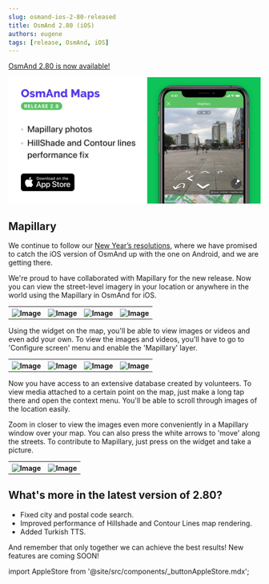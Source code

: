 ```yaml
---
slug: osmand-ios-2-80-released
title: OsmAnd 2.80 (iOS)
authors: eugene
tags: [release, OsmAnd, iOS]
---
```


<a href="https://itunes.apple.com/us/app/osmand-maps-travel-navigate/id934850257">OsmAnd 2.80 is now available!</a>

![OsmAnd iOS 2.80](./01.png)

<!--truncate-->

## Mapillary

We continue to follow our <a href="https://osmand.net/blog/2019-ny-resolutions">New Year’s resolutions</a>, where we have promised to catch the iOS version of OsmAnd up with the one on Android, and we are getting there.

We're proud to have collaborated with Mapillary for the new release. Now you can view the street-level imagery in your location or anywhere in the world using the Mapillary in OsmAnd for iOS.

<table>
  <tr>
    <th><img src={require('./1.jpg').default} alt="Image"/></th>
    <th><img src={require('./2.jpg').default} alt="Image"/></th>
    <th><img src={require('./3.jpg').default} alt="Image"/></th>
    <th><img src={require('./4.jpg').default} alt="Image"/></th>
    </tr>
</table> 

Using the widget on the map, you'll be able to view images or videos and even add your own. To view the images and videos, you'll have to go to 'Configure screen' menu and enable the 'Mapillary' layer.

<table>
  <tr>
    <th><img src={require('./7.jpg').default} alt="Image"/></th>
    <th><img src={require('./8.jpg').default} alt="Image"/></th>
    <th><img src={require('./9.jpg').default} alt="Image"/></th>
    <th><img src={require('./10.jpg').default} alt="Image"/></th>
    </tr>
</table> 

Now you have access to an extensive database created by volunteers. To view media attached to a certain point on the map, just make a long tap there and open the context menu. You'll be able to scroll through images of the location easily.

Zoom in closer to view the images even more conveniently in a Mapillary window over your map. You can also press the white arrows to 'move' along the streets. To contribute to Mapillary, just press on the widget and take a picture.

<table>
  <tr>
    <th><img src={require('./5.jpg').default} alt="Image"/></th>
    <th><img src={require('./6.jpg').default} alt="Image"/></th>
    </tr>
</table> 

## What's more in the latest version of 2.80?

- Fixed city and postal code search.
- Improved performance of Hillshade and Contour Lines map rendering.
- Added Turkish TTS.



And remember that only together we can achieve the best results!
New features are coming SOON!





import AppleStore from '@site/src/components/_buttonAppleStore.mdx';

<AppleStore/>